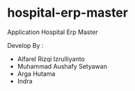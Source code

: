 # hospital-erp-master
Application Hospital Erp Master

Develop By : 
- Alfarel Rizqi Izrulliyanto
- Muhammad Aushafy Setyawan
- Arga Hutama
- Indra
